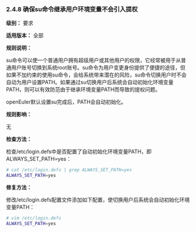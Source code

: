 ### 2.4.8 确保su命令继承用户环境变量不会引入提权

**级别：** 要求

**适用版本：** 全部

**规则说明：** 

su命令可以使一个普通用户拥有超级用户或其他用户的权限，它经常被用于从普通用户账号切换到系统root账号。su命令为用户变更身份提供了便捷的途径，但如果不加约束的使用su命令，会给系统带来潜在的风险，su命令切换用户时不会自动为用户设置PATH。如果通过su切换用户后系统会自动初始化环境变量PATH，则可以有效防范由于继承环境变量PATH而导致的提权问题。

openEuler默认设置su完成后，PATH会自动初始化。


**规则影响：**

无

**检查方法：**

检查/etc/login.defs中是否配置了自动初始化环境变量PATH，即ALWAYS_SET_PATH=yes：

```bash
# cat /etc/login.defs | grep ALWAYS_SET_PATH=yes
ALWAYS_SET_PATH=yes
```

**修复方法：**

修改/etc/login.defs配置文件添加如下配置，使切换用户后系统会自动初始化环境变量PATH：

```bash
# vim /etc/login.defs
ALWAYS_SET_PATH=yes
```